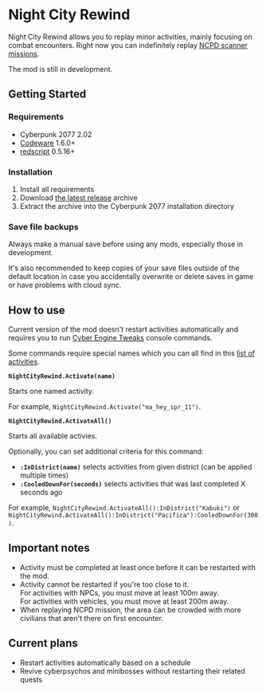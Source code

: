 # Night City Rewind

Night City Rewind allows you to replay minor activities, mainly focusing on combat encounters.
Right now you can indefinitely replay [NCPD scanner missions](https://github.com/psiberx/cp2077-rewind/wiki/Activities).

The mod is still in development.

## Getting Started

### Requirements

- Cyberpunk 2077 2.02
- [Codeware](https://github.com/psiberx/cp2077-codeware) 1.6.0+
- [redscript](https://github.com/jac3km4/redscript) 0.5.16+

### Installation

1. Install all requirements
2. Download [the latest release](https://github.com/psiberx/cp2077-rewind/releases) archive
3. Extract the archive into the Cyberpunk 2077 installation directory

### Save file backups

Always make a manual save before using any mods, especially those in development.

It's also recommended to keep copies of your save files outside of the default location 
in case you accidentally overwrite or delete saves in game or have problems with cloud sync.

## How to use

Current version of the mod doesn't restart activities automatically and requires you 
to run [Cyber Engine Tweaks](https://github.com/yamashi/CyberEngineTweaks) console commands.

Some commands require special names which you can all find in this 
[list of activities](https://github.com/psiberx/cp2077-rewind/wiki/Activities).

**`NightCityRewind.Activate(name)`**

Starts one named activity. 

For example, `NightCityRewind.Activate("ma_hey_spr_11")`.

**`NightCityRewind.ActivateAll()`**

Starts all available activies.

Optionally, you can set additional criteria for this command:

- **`:InDistrict(name)`** selects activities from given district (can be applied multiple times) 
- **`:CooledDownFor(seconds)`** selects activities that was last completed X seconds ago

For example, `NightCityRewind.ActivateAll():InDistrict("Kabuki")` 
or `NightCityRewind.ActivateAll():InDistrict("Pacifica"):CooledDownFor(300)`.

## Important notes

- Activity must be completed at least once before it can be restarted with the mod.
- Activity cannot be restarted if you're too close to it.  
  For activities with NPCs, you must move at least 100m away.   
  For activities with vehicles, you must move at least 200m away.
- When replaying NCPD mission, the area can be crowded with more civilians that aren't there on first encounter. 

## Current plans

- Restart activities automatically based on a schedule
- Revive cyberpsychos and minibosses without restarting their related quests

